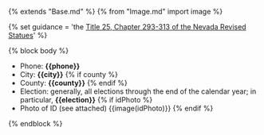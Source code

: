 {% extends "Base.md" %}
{% from "Image.md" import image %}

{% set guidance = 'the [Title 25, Chapter 293-313 of the Nevada Revised Statues](https://www.leg.state.nv.us/NRS/NRS-293.html)' %}

{% block body %}
- Phone: **{{phone}}**
- City: **{{city}}**
{% if county %}
- County: **{{county}}**
{% endif %}
- Election: generally, all elections through the end of the calendar year; in particular, **{{election}}**
{% if idPhoto %}
- Photo of ID (see attached)
{{image(idPhoto)}}
{% endif %}

{% endblock %}
